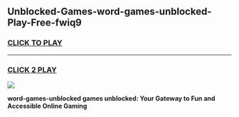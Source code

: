 
## Unblocked-Games-word-games-unblocked-Play-Free-fwiq9
<h3>
<a href="https://premium76.site?title=word-games-unblocked&ref=22A">CLICK TO PLAY</a></h3>
<hr>

<h3>
<a href="https://premium76.site?title=word-games-unblocked&ref=22A">CLICK 2 PLAY</a>
  
</h3>

<a href="https://premium76.site?title=word-games-unblocked&ref=22A"><img src="https://clearcache.store/games.png"></a>


**word-games-unblocked games unblocked: Your Gateway to Fun and Accessible Online Gaming**
